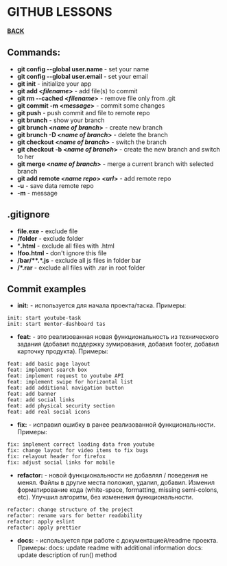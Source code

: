 # GITHUB LESSONS

**[BACK](https://github.com/bonnysid/lessons-branches/tree/main)**

## Commands:
- **git config --global user.name <name>** - set your name
- **git config --global user.email <email>** - set your email
- **git init** - initialize your app
- **git add <_filename_>** - add file(s) to commit
- **git rm --cached <_filename_>** - remove file only from .git
- **git commit -m <_message_>** - commit some changes
- **git push** - push commit and file to remote repo
- **git brunch** - show your branch
- **git brunch <_name of branch_>** - create new branch
- **git brunch -D <_name of branch_>** - delete the branch
- **git checkout <_name of branch_>** - switch the branch
- **git checkout -b <_name of branch_>** - create the new branch and switch to her
- **git merge <_name of branch_>** - merge a current branch with selected branch
- **git add remote <_name repo_> <_url_>** - add remote repo
- **-u** - save data remote repo 
- **-m** - message
## .gitignore
- **file.exe** - exclude file
- **/folder** - exclude folder
- ***.html** - exclude all files with .html
- **!foo.html** - don't ignore this file
- **/bar/\*\*.\*.js** - exclude all js files in folder bar
- **/\*.rar** - exclude all files with .rar in root folder
## Commit examples
- **init:** - используется для начала проекта/таска. Примеры:
```
init: start youtube-task
init: start mentor-dashboard tas
```
- **feat:** - это реализованная новая функциональность из технического задания (добавил поддержку зумирования, добавил footer, добавил карточку продукта). Примеры:
```
feat: add basic page layout
feat: implement search box
feat: implement request to youtube API
feat: implement swipe for horizontal list
feat: add additional navigation button
feat: add banner
feat: add social links
feat: add physical security section
feat: add real social icons
```
- **fix:** - исправил ошибку в ранее реализованной функциональности. Примеры:
```
fix: implement correct loading data from youtube
fix: change layout for video items to fix bugs
fix: relayout header for firefox
fix: adjust social links for mobile
```
- **refactor:** - новой функциональности не добавлял / поведения не менял. Файлы в другие места положил, удалил, добавил. Изменил форматирование кода (white-space, formatting, missing semi-colons, etc). Улучшил алгоритм, без изменения функциональности.
```
refactor: change structure of the project
refactor: rename vars for better readability
refactor: apply eslint
refactor: apply prettier
```
- **docs:** - используется при работе с документацией/readme проекта. Примеры:
docs: update readme with additional information
docs: update description of run() method